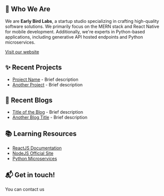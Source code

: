 ## :mag_right: Who We Are

We are **Early Bird Labs**, a startup studio specializing in crafting high-quality software solutions. We primarily focus on the MERN stack and React Native for mobile development. Additionally, we're experts in Python-based applications, including generative API hosted endpoints and Python microservices.

[Visit our website](https://earlybirdlabs.io)

## :sparkles: Recent Projects

<!-- Add a list of your most recent or noteworthy projects -->
- [Project Name](https://github.com/EarlyBirdLabs/ProjectName) - Brief description
- [Another Project](https://github.com/EarlyBirdLabs/AnotherProject) - Brief description

## :newspaper: Recent Blogs

<!-- Add a list of your most recent or noteworthy blogs -->
- [Title of the Blog](https://earlybirdlabs.io/blog/blog-title) - Brief description
- [Another Blog Title](https://earlybirdlabs.io/blog/another-blog-title) - Brief description


## :books: Learning Resources

- [ReactJS Documentation](https://reactjs.org/docs/getting-started.html)
- [NodeJS Official Site](https://nodejs.org/en/docs/)
- [Python Microservices](https://realpython.com/microservices-python/)

## :mailbox_with_mail: Get in touch!

You can contact us
